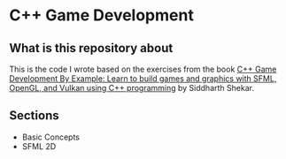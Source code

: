 # C++ Game Development

## What is this repository about

This is the code I wrote based on the exercises from the book [C++ Game Development By Example: Learn to build games and graphics with SFML, OpenGL, and Vulkan using C++ programming](https://www.packtpub.com/product/c-game-development-by-example/9781789535303) by Siddharth Shekar.

## Sections

- Basic Concepts
- SFML 2D